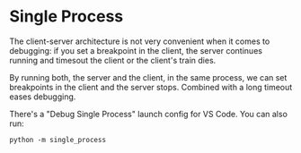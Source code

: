 # Single Process

The client-server architecture is not very convenient when it comes to
debugging: if you set a breakpoint in the client, the server continues
running and timesout the client or the client's train dies.

By running both, the server and the client, in the same process, we
can set breakpoints in the client and the server stops. Combined
with a long timeout eases debugging.

There's a "Debug Single Process" launch config for VS Code. You can also
run:

```
python -m single_process
```
